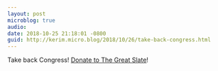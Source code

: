 ```yaml
---
layout: post
microblog: true
audio: 
date: 2018-10-25 21:18:01 -0800
guid: http://kerim.micro.blog/2018/10/26/take-back-congress.html
---
```

Take back Congress! [Donate to The Great Slate](https://daringfireball.net/linked/2018/10/25/donate-to-the-great-slate)!
